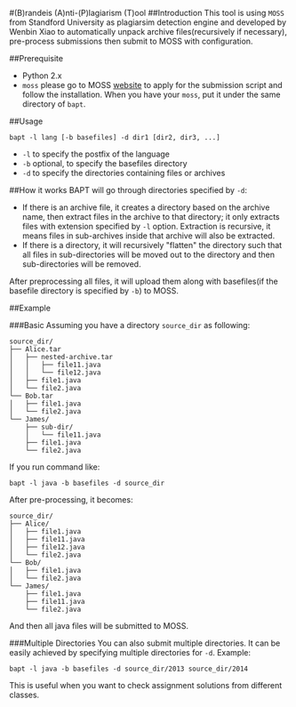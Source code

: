 #(B)randeis (A)nti-(P)lagiarism (T)ool
##Introduction
This tool is using `MOSS` from Standford University as plagiarsim detection engine and developed by Wenbin Xiao to
automatically unpack archive files(recursively if necessary), pre-process submissions then
submit to MOSS with configuration.

##Prerequisite

* Python 2.x
* `moss` please go to MOSS [website](http://theory.stanford.edu/~aiken/moss/) to apply for the submission script 
and follow the installation. When you have your `moss`, put it under the same directory of `bapt`.

##Usage

    bapt -l lang [-b basefiles] -d dir1 [dir2, dir3, ...]

* `-l` to specify the postfix of the language
* `-b` optional, to specify the basefiles directory 
* `-d` to specify the directories containing files or archives

##How it works
BAPT will go through directories specified by `-d`:

* If there is an archive file, it creates a directory based on the archive name, then extract files in the 
archive to that directory; it only extracts files with extension specified by `-l` option. Extraction
is recursive, it means files in sub-archives inside that archive will also be extracted.
* If there is a directory, it will recursively "flatten" the directory such that all files in sub-directories will
be moved out to the directory and then sub-directories will be removed.

After preprocessing all files, it will upload them along with basefiles(if the basefile directory is specified by 
        `-b`) to MOSS.

##Example

###Basic
Assuming you have a directory `source_dir` as following:

    source_dir/
    ├── Alice.tar
    │   ├── nested-archive.tar
    │   │   ├── file11.java
    │   │   └── file12.java
    │   ├── file1.java
    │   └── file2.java
    └── Bob.tar
    │   ├── file1.java
    │   └── file2.java
    └── James/
        ├── sub-dir/
        │   └── file11.java
        ├── file1.java
        └── file2.java
 
If you run command like:

    bapt -l java -b basefiles -d source_dir

After pre-processing, it becomes:

    source_dir/
    ├── Alice/
    │   ├── file1.java
    │   ├── file11.java
    │   ├── file12.java
    │   └── file2.java
    └── Bob/
    │   ├── file1.java
    │   └── file2.java
    └── James/
        ├── file1.java
        ├── file11.java
        └── file2.java

And then all java files will be submitted to MOSS.

###Multiple Directories
You can also submit multiple directories. It can be easily achieved by specifying multiple directories for `-d`.
Example: 

    bapt -l java -b basefiles -d source_dir/2013 source_dir/2014

This is useful when you want to check assignment solutions from different classes. 

